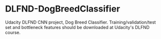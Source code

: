 # DLFND-DogBreedClassifier
Udacity DLFND CNN project, Dog Breed Classifier.
Training/validation/test set and bottleneck features should be downloaded at Udacity's DLFND course.
